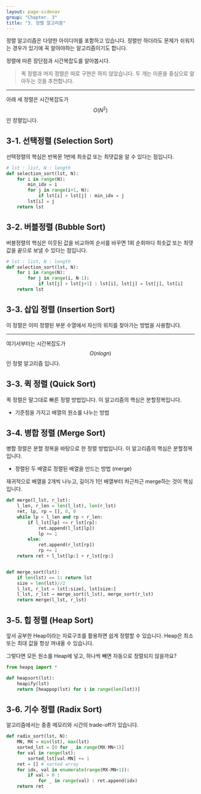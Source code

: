 ```yaml
---
layout: page-sidenav
group: "Chapter. 3"
title: "3. 정렬 알고리즘"
---
```


정렬 알고리즘은 다양한 아이디어를 포함하고 있습니다.
정렬만 하더라도 문제가 쉬워지는 경우가 있기에 꼭 알아야하는 알고리즘이기도 합니다.

정렬에 따른 장단점과 시간복잡도를 알아봅시다.

> 퀵 정렬과 머지 정렬은 따로 구현은 하지 않았습니다. 두 개는 이론을 중심으로 알아두는 것을 추천합니다.

---

아래 세 정렬은 시간복잡도가 $$O(N^2)$$ 인 정렬입니다.

## 3-1. 선택정렬 (Selection Sort)

선택정렬의 핵심은 반복문 1번에 최솟값 또는 최댓값을 알 수 있다는 점입니다.

``` python
# lst : list, N : length
def selection_sort(lst, N):
    for i in range(N):
        min_idx = i
        for j in range(i+1, N):
            if lst[i] > lst[j] : min_idx = j
        lst[i] = j
    return lst
```

## 3-2. 버블정렬 (Bubble Sort)

버블정렬의 핵심은 이웃된 값을 비교하여 순서를 바꾸면 1회 순회마다 최솟값 또는 최댓값을 끝으로 보낼 수 있다는 점입니다.

``` python
# lst : list, N : length
def selection_sort(lst, N):
    for i in range(N):
        for j in range(i, N-1):
            if lst[j] > lst[j+1] : lst[i], lst[j] = lst[j], lst[i]
    return lst
```

## 3-3. 삽입 정렬 (Insertion Sort)

이 정렬은 이미 정렬된 부분 수열에서 자신의 위치를 찾아가는 방법을 사용합니다.

---

여기서부터는 시간복잡도가 $$O(nlogn)$$인 정렬 알고리즘 입니다.

## 3-3. 퀵 정렬 (Quick Sort)

퀵 정렬은 말그대로 빠른 정렬 방법입니다. 이 알고리즘의 핵심은 분할정복입니다.

- 기준점을 가지고 배열의 원소를 나누는 방법

## 3-4. 병합 정렬 (Merge Sort)

병합 정렬은 분할 정복을 바탕으로 한 정렬 방법입니다. 이 알고리즘의 핵심은 분할정복입니다.

- 정렬된 두 배열로 정렬된 배열을 만드는 방법 (merge)

재귀적으로 배열을 2개씩 나누고, 길이가 1인 배열부터 차근차근 merge하는 것이 핵심입니다.

``` py
def merge(l_lst, r_lst):
    l_len, r_len = len(l_lst), len(r_lst)
    ret, lp, rp = [], 0, 0
    while lp < l_len and rp < r_len:
        if l_lst[lp] <= r_lst[rp]:
            ret.append(l_lst[lp])
            lp += 1
        else:
            ret.append(r_lst[rp])
            rp += 1
    return ret + l_lst[lp:] + r_lst[rp:]


def merge_sort(lst):
    if len(lst) == 1: return lst
    size = len(lst)//2
    l_lst, r_lst = lst[:size], lst[size:]
    l_lst, r_lst = merge_sort(l_lst), merge_sort(r_lst)
    return merge(l_lst, r_lst)
```

## 3-5. 힙 정렬 (Heap Sort)

앞서 공부한 Heap이라는 자료구조를 활용하면 쉽게 정렬할 수 있습니다. 
Heap은 최소 또는 최대 값을 항상 꺼내올 수 있습니다.

그렇다면 모든 원소를 Heap에 넣고, 하나씩 빼면 자동으로 정렬되지 않을까요?

``` py
from heapq import *

def heapsort(lst):
    heapify(lst)
    return [heappop(lst) for i in range(len(lst))]
```

## 3-6. 기수 정렬 (Radix Sort)

알고리즘에서는 종종 메모리와 시간의 trade-off가 있습니다.

``` python
def radix_sort(lst, N):
    MN, MX = min(lst), max(lst)
    sorted_lst = [0 for _ in range(MX-MN+1)]
    for val in range(lst):
        sorted_lst[val-MN] += 1
    ret = [] # sorted array
    for idx, val in enumerate(range(MX-MN+1)):
        if val > 0 : 
            for _ in range(val) : ret.append(idx)
    return ret
```